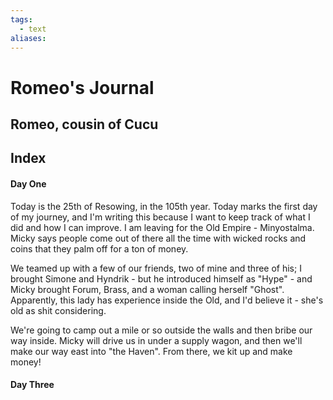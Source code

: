 ```yaml
---
tags:
  - text
aliases:
---
```


# Romeo's Journal
## Romeo, cousin of Cucu

## Index
#### Day One
Today is the 25th of Resowing, in the 105th year. Today marks the first day of my journey, and I'm writing this because I want to keep track of what I did and how I can improve. I am leaving for the Old Empire - Minyostalma. Micky says people come out of there all the time with wicked rocks and coins that they palm off for a ton of money.

We teamed up with a few of our friends, two of mine and three of his; I brought Simone and Hyndrik - but he introduced himself as "Hype" - and Micky brought Forum, Brass, and a woman calling herself "Ghost". Apparently, this lady has experience inside the Old, and I'd believe it - she's old as shit considering.

We're going to camp out a mile or so outside the walls and then bribe our way inside. Micky will drive us in under a supply wagon, and then we'll make our way east into "the Haven". From there, we kit up and make money!

#### Day Three